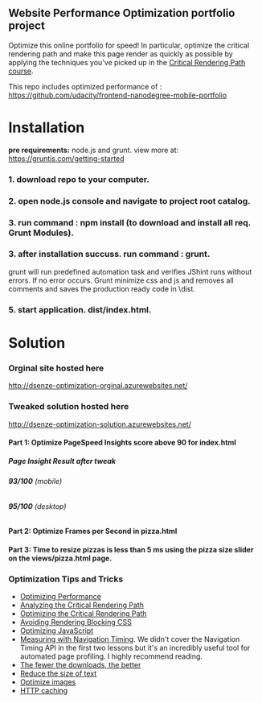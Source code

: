 ## Website Performance Optimization portfolio project

Optimize this online portfolio for speed! In particular, optimize the critical rendering path and make this page render as quickly as possible by applying the techniques you've picked up in the [Critical Rendering Path course](https://www.udacity.com/course/ud884).

This repo includes optimized performance of : https://github.com/udacity/frontend-nanodegree-mobile-portfolio

# Installation
**pre requirements:** node.js and grunt. view more at: https://gruntjs.com/getting-started

### 1. download repo to your computer.
### 2. open node.js console and navigate to project root catalog.
### 3. run command : **npm install** (to download and install all req. Grunt Modules). 
### 3. after installation succuss. run command : **grunt**.
grunt will run predefined automation task and verifies JShint runs without errors. If no error occurs. Grunt minimize css and js and removes all comments and saves the production ready code in \dist.
### 5. start application. dist/index.html.

# Solution

### Orginal site hosted here 
http://dsenze-optimization-orginal.azurewebsites.net/
### Tweaked solution hosted here
http://dsenze-optimization-solution.azurewebsites.net/


#### Part 1: Optimize PageSpeed Insights score above 90 for index.html
##### Page Insight Result after tweak
###### **93/100** (mobile)
###### **95/100** (desktop)


#### Part 2: Optimize Frames per Second in pizza.html

#### Part 3: Time to resize pizzas is less than 5 ms using the pizza size slider on the views/pizza.html page. 

### Optimization Tips and Tricks
* [Optimizing Performance](https://developers.google.com/web/fundamentals/performance/ "web performance")
* [Analyzing the Critical Rendering Path](https://developers.google.com/web/fundamentals/performance/critical-rendering-path/analyzing-crp.html "analyzing crp")
* [Optimizing the Critical Rendering Path](https://developers.google.com/web/fundamentals/performance/critical-rendering-path/optimizing-critical-rendering-path.html "optimize the crp!")
* [Avoiding Rendering Blocking CSS](https://developers.google.com/web/fundamentals/performance/critical-rendering-path/render-blocking-css.html "render blocking css")
* [Optimizing JavaScript](https://developers.google.com/web/fundamentals/performance/critical-rendering-path/adding-interactivity-with-javascript.html "javascript")
* [Measuring with Navigation Timing](https://developers.google.com/web/fundamentals/performance/critical-rendering-path/measure-crp.html "nav timing api"). We didn't cover the Navigation Timing API in the first two lessons but it's an incredibly useful tool for automated page profiling. I highly recommend reading.
* <a href="https://developers.google.com/web/fundamentals/performance/optimizing-content-efficiency/eliminate-downloads.html">The fewer the downloads, the better</a>
* <a href="https://developers.google.com/web/fundamentals/performance/optimizing-content-efficiency/optimize-encoding-and-transfer.html">Reduce the size of text</a>
* <a href="https://developers.google.com/web/fundamentals/performance/optimizing-content-efficiency/image-optimization.html">Optimize images</a>
* <a href="https://developers.google.com/web/fundamentals/performance/optimizing-content-efficiency/http-caching.html">HTTP caching</a>

